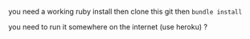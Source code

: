you need a working ruby install
then clone this git
then `bundle install`

you need to run it somewhere on the internet (use heroku) ?
